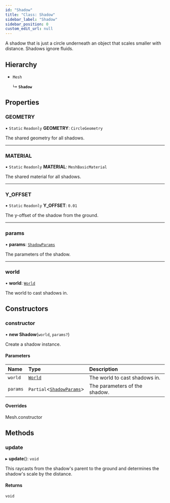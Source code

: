 ```yaml
---
id: "Shadow"
title: "Class: Shadow"
sidebar_label: "Shadow"
sidebar_position: 0
custom_edit_url: null
---
```


A shadow that is just a circle underneath an object that scales smaller with distance. Shadows ignore fluids.

## Hierarchy

- `Mesh`

  ↳ **`Shadow`**

## Properties

### GEOMETRY

▪ `Static` `Readonly` **GEOMETRY**: `CircleGeometry`

The shared geometry for all shadows.

___

### MATERIAL

▪ `Static` `Readonly` **MATERIAL**: `MeshBasicMaterial`

The shared material for all shadows.

___

### Y\_OFFSET

▪ `Static` `Readonly` **Y\_OFFSET**: ``0.01``

The y-offset of the shadow from the ground.

___

### params

• **params**: [`ShadowParams`](../modules.md#shadowparams-4)

The parameters of the shadow.

___

### world

• **world**: [`World`](World.md)

The world to cast shadows in.

## Constructors

### constructor

• **new Shadow**(`world`, `params?`)

Create a shadow instance.

#### Parameters

| Name | Type | Description |
| :------ | :------ | :------ |
| `world` | [`World`](World.md) | The world to cast shadows in. |
| `params` | `Partial`<[`ShadowParams`](../modules.md#shadowparams-4)\> | The parameters of the shadow. |

#### Overrides

Mesh.constructor

## Methods

### update

▸ **update**(): `void`

This raycasts from the shadow's parent to the ground and determines the shadow's scale by the distance.

#### Returns

`void`
